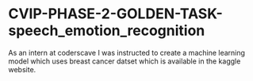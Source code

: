 # CVIP-PHASE-2-GOLDEN-TASK-speech_emotion_recognition
As an intern at coderscave I was instructed to create a machine learning model which uses breast cancer datset which is available in the kaggle website.
